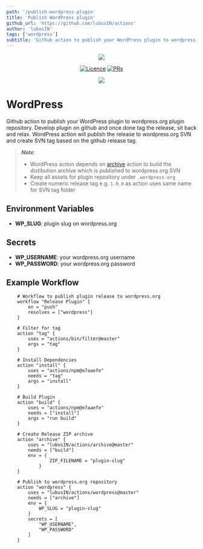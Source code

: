 ```yaml
---
path: '/publish-wordpress-plugin'
title: 'Publish WordPress plugin'
github_url: 'https://github.com/lubusIN/actions'
author: 'lubusIN'
tags: ['wordpress']
subtitle: 'Github action to publish your WordPress plugin to wordpress.org plugin repository. Develop plugin on github and once done tag the release, sit back and relax. WordPress action will publish the release to wordpress.org SVN and create SVN tag based on the github release tag.'
---
```


<p align="center">
<img src="https://user-images.githubusercontent.com/1039236/51209809-253a8a80-1937-11e9-9dc1-0267bcb74390.png" />
</p>

<p align="center">
<a href="https://github.com/lubusIN/actions"><img src="https://img.shields.io/github/license/lubusIN/actions.svg" alt="Licence"></a>
<a href="https://github.com/lubusIN/actions"><img src="https://img.shields.io/badge/PRs-welcome-brightgreen.svg?style=flat-square" alt="PRs"></a>
</p>

<center>
<a href="https://lubus.in/">
<img src="https://user-images.githubusercontent.com/1039236/40877801-3fa8ccf6-66a4-11e8-8f42-19ed4e883ce9.png" />
</a>
</center>

# WordPress

Github action to publish your WordPress plugin to wordpress.org plugin repository. Develop plugin on github and once done tag the release, sit back and relax. WordPress action will publish the release to wordpress.org SVN and create SVN tag based on the github release tag.

> _**Note**_:
>
> - WordPress action depends on [archive](https://github.com/lubusIN/actions/tree/master/archive) action to build the distibution archive which is published to wordpress.org SVN
> - Keep all assets for plugin repository under `.wordpress-org`
> - Create numeric release tag e.g. `1.0.0` as action uses same name for SVN tag folder

## Environment Variables

- **WP_SLUG**: plugin slug on wordpress.org

## Secrets

- **WP_USERNAME**: your wordpress.org username
- **WP_PASSWORD**: your wordpress.org password

## Example Workflow

```HCL
    # Workflow to publish plugin release to wordpress.org
    workflow "Release Plugin" {
        on = "push"
        resolves = ["wordpress"]
    }

    # Filter for tag
    action "tag" {
        uses = "actions/bin/filter@master"
        args = "tag"
    }

    # Install Dependencies
    action "install" {
        uses = "actions/npm@e7aaefe"
        needs = "tag"
        args = "install"
    }

    # Build Plugin
    action "build" {
        uses = "actions/npm@e7aaefe"
        needs = ["install"]
        args = "run build"
    }

    # Create Release ZIP archive
    action "archive" {
        uses = "lubusIN/actions/archive@master"
        needs = ["build"]
        env = {
                ZIP_FILENAME = "plugin-slug"
            }
    }

    # Publish to wordpress.org repository
    action "wordpress" {
        uses = "lubusIN/actions/wordpress@master"
        needs = ["archive"]
        env = {
            WP_SLUG = "plugin-slug"
        }
        secrets = [
            "WP_USERNAME",
            "WP_PASSWORD"
        ]
    }
```
